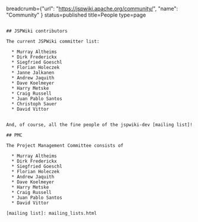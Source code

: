 breadcrumb={"url": "https://jspwiki.apache.org/community/", "name": "Community" }
status=published
title=People
type=page
~~~~~~

## JSPWiki contributors

The current JSPWiki committer list:

  * Murray Altheims
  * Dirk Frederickx
  * Siegfried Goeschl
  * Florian Holeczek
  * Janne Jalkanen
  * Andrew Jaquith
  * Dave Koelmeyer
  * Harry Metske
  * Craig Russell
  * Juan Pablo Santos
  * Christoph Sauer
  * David Vittor
  
  
And, of course, all the fine people of the jspwiki-dev [mailing list]!

## PMC

The Project Management Committee consists of 

  * Murray Altheims
  * Dirk Frederickx
  * Siegfried Goeschl
  * Florian Holeczek
  * Andrew Jaquith
  * Dave Koelmeyer
  * Harry Metske
  * Craig Russell
  * Juan Pablo Santos
  * David Vittor
  
[mailing list]: mailing_lists.html
